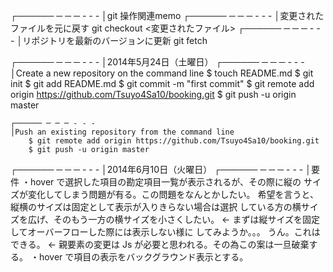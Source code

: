 ┌────── ─ ─ ─ - - -
│git 操作関連memo
	┌────── ─ ─ ─ - - -
	│変更されたファイルを元に戻す
		git checkout <変更されたファイル>
	┌────── ─ ─ ─ - - -
	│リポジトリを最新のバージョンに更新
		git fetch 

┌────── ─ ─ ─ - - -
│2014年5月24日（土曜日）
	┌────── ─ ─ ─ - - -
	│Create a new repository on the command line
		$ touch README.md
		$ git init
		$ git add README.md
		$ git commit -m "first commit"
		$ git remote add origin https://github.com/Tsuyo4Sa10/booking.git
		$ git push -u origin master

	┌────── ─ ─ ─ - - -
	│Push an existing repository from the command line
		$ git remote add origin https://github.com/Tsuyo4Sa10/booking.git
		$ git push -u origin master
┌────── ─ ─ ─ - - -
│2014年6月10日（火曜日）
	┌────── ─ ─ ─ - - -
	│要件
		・hover で選択した項目の勘定項目一覧が表示されるが、その際に縦の
		サイズが変化してしまう問題が有る。この問題をなんとかしたい。
		希望を言うと、縦横のサイズは固定として表示が入りきらない場合は選択
		している方の横サイズを広げ、そのもう一方の横サイズを小さくしたい。
		←	まずは縦サイズを固定してオーバーフローした際には表示しない様に
			してみようか。。。
			うん。これはできる。
		←	親要素の変更は Js が必要と思われる。その為この案は一旦破棄する。
		・hover で項目の表示をバックグラウンド表示とする。






